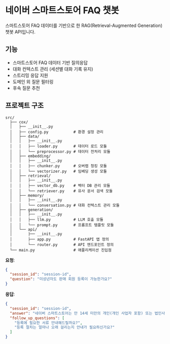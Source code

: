 # 네이버 스마트스토어 FAQ 챗봇
스마트스토어 FAQ 데이터를 기반으로 한 RAG(Retrieval-Augmented Generation) 챗봇 API입니다.

## 기능

- 스마트스토어 FAQ 데이터 기반 질의응답
- 대화 컨텍스트 관리 (세션별 대화 기록 유지)
- 스트리밍 응답 지원
- 도메인 외 질문 필터링
- 후속 질문 추천

## 프로젝트 구조

```
src/
  ├── cox/
  │   ├── __init__.py
  │   ├── config.py           # 환경 설정 관리
  │   ├── data/
  │   │   ├── __init__.py
  │   │   ├── loader.py       # 데이터 로드 모듈
  │   │   └── preprocessor.py # 데이터 전처리 모듈
  │   ├── embedding/
  │   │   ├── __init__.py
  │   │   ├── chunker.py      # 오버랩 청킹 모듈
  │   │   └── vectorizer.py   # 임베딩 생성 모듈
  │   ├── retrieval/
  │   │   ├── __init__.py
  │   │   ├── vector_db.py    # 벡터 DB 관리 모듈
  │   │   └── retriever.py    # 유사 문서 검색 모듈
  │   ├── memory/
  │   │   ├── __init__.py
  │   │   └── conversation.py # 대화 컨텍스트 관리 모듈
  │   ├── generation/
  │   │   ├── __init__.py
  │   │   ├── llm.py          # LLM 호출 모듈
  │   │   └── prompt.py       # 프롬프트 템플릿 모듈
  │   └── api/
  │       ├── __init__.py
  │       ├── app.py          # FastAPI 앱 정의
  │       └── router.py       # API 엔드포인트 정의
  └── main.py                 # 애플리케이션 진입점
```

**요청**:
```json
{
  "session_id": "session-id",
  "question": "미성년자도 판매 회원 등록이 가능한가요?"
}
```

**응답**:
```json
{
  "session_id": "session-id",
  "answer": "네이버 스마트스토어는 만 14세 미만의 개인(개인 사업자 포함) 또는 법인사업자는 입점이 불가함을 양해 부탁 드립니다...",
  "follow_up_questions": [
    "등록에 필요한 서류 안내해드릴까요?",
    "등록 절차는 얼마나 오래 걸리는지 안내가 필요하신가요?"
  ]
}
```